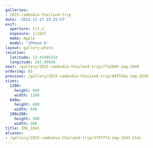 ```yaml
---
galleries:
- 2015-cambodia-thailand-trip
date: '2015-11-17 23:25:57'
exif:
  aperture: f/2.2
  exposure: 1/1647
  make: Apple
  model: 'iPhone 6'
layout: gallery-photo
location:
  latitude: 13.41985333
  longitude: 103.89958
next: /gallery/2015-cambodia-thailand-trip/7fa2005-img-1948
ordering: 83
previous: /gallery/2015-cambodia-thailand-trip/88f556a-img-1930
sizes:
  1280:
    height: 960
    width: 1280
  640w:
    height: 480
    width: 640
  200x200:
    height: 200
    width: 200
title: IMG_1943
aliases:
- /gallery/2015-cambodia-thailand-trip/37977f2-img-1943.html
---
```

